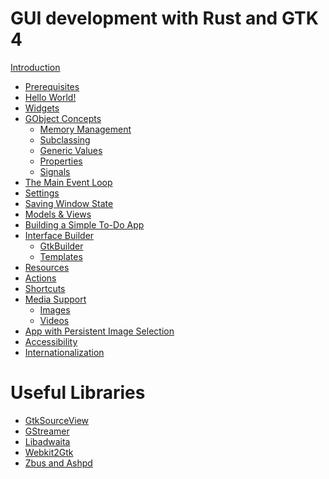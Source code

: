 # GUI development with Rust and GTK 4

[Introduction](introduction.md)
- [Prerequisites](prerequisites.md)
- [Hello World!](hello_world.md)
- [Widgets](widgets.md)
- [GObject Concepts](gobject_concepts.md)
    - [Memory Management](gobject_memory_management.md)
    - [Subclassing](gobject_subclassing.md)
    - [Generic Values](gobject_values.md)
    - [Properties](gobject_properties.md)
    - [Signals](gobject_signals.md)
- [The Main Event Loop](main_event_loop.md)
- [Settings](settings.md)
- [Saving Window State](saving_window_state.md)
- [Models & Views]()
- [Building a Simple To-Do App]()
- [Interface Builder]()
    - [GtkBuilder]()
    - [Templates]()
- [Resources]()
- [Actions]()
- [Shortcuts]()
- [Media Support]()
    - [Images]()
    - [Videos]()
- [App with Persistent Image Selection]()
- [Accessibility]()
- [Internationalization]()

# Useful Libraries

- [GtkSourceView]()
- [GStreamer]()
- [Libadwaita]()
- [Webkit2Gtk]()
- [Zbus and Ashpd]()
